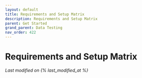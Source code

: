 ```yaml
---
layout: default
title: Requirements and Setup Matrix
description: Requirements and Setup Matrix
parent: Get Started
grand_parent: Data Testing
nav_order: 422
---
```


# Requirements and Setup Matrix
*Last modified on {% last_modified_at %}*
